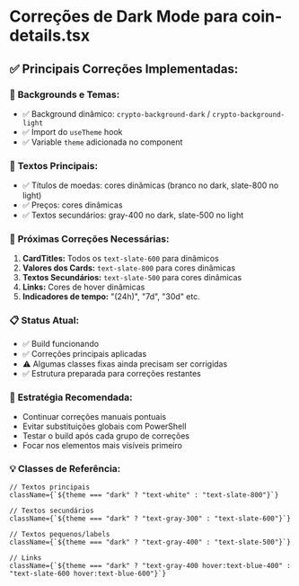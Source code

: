 # Correções de Dark Mode para coin-details.tsx

## ✅ Principais Correções Implementadas:

### 🎨 **Backgrounds e Temas:**
- ✅ Background dinâmico: `crypto-background-dark` / `crypto-background-light`
- ✅ Import do `useTheme` hook
- ✅ Variable `theme` adicionada no component

### 📝 **Textos Principais:**
- ✅ Títulos de moedas: cores dinâmicas (branco no dark, slate-800 no light)
- ✅ Preços: cores dinâmicas
- ✅ Textos secundários: gray-400 no dark, slate-500 no light

### 🔧 **Próximas Correções Necessárias:**

1. **CardTitles:** Todos os `text-slate-600` para dinâmicos
2. **Valores dos Cards:** `text-slate-800` para cores dinâmicas
3. **Textos Secundários:** `text-slate-500` para cores dinâmicas
4. **Links:** Cores de hover dinâmicas
5. **Indicadores de tempo:** "(24h)", "7d", "30d" etc.

### 📋 **Status Atual:**
- ✅ Build funcionando
- ✅ Correções principais aplicadas
- ⚠️ Algumas classes fixas ainda precisam ser corrigidas
- ✅ Estrutura preparada para correções restantes

### 🎯 **Estratégia Recomendada:**
- Continuar correções manuais pontuais
- Evitar substituições globais com PowerShell
- Testar o build após cada grupo de correções
- Focar nos elementos mais visíveis primeiro

### 💡 **Classes de Referência:**
```tsx
// Textos principais
className={`${theme === "dark" ? "text-white" : "text-slate-800"}`}

// Textos secundários
className={`${theme === "dark" ? "text-gray-300" : "text-slate-600"}`}

// Textos pequenos/labels
className={`${theme === "dark" ? "text-gray-400" : "text-slate-500"}`}

// Links
className={`${theme === "dark" ? "text-gray-400 hover:text-blue-400" : "text-slate-600 hover:text-blue-600"}`}
```
